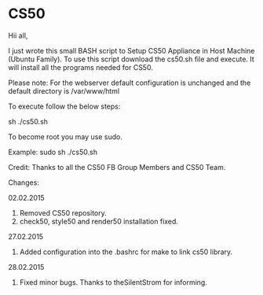 # CS50

Hii all,

I just wrote this small BASH script to Setup CS50 Appliance in Host Machine (Ubuntu Family).
To use this script download the cs50.sh file and execute. It will install all the programs needed for CS50.

Please note: For the webserver default configuration is unchanged and the default directory is /var/www/html

To execute follow the below steps:

sh ./cs50.sh

To become root you may use sudo.

Example: sudo sh ./cs50.sh

Credit: 
Thanks to all the CS50 FB Group Members and CS50 Team.

Changes:

02.02.2015

1. Removed CS50 repository.
2. check50, style50 and render50 installation fixed.

27.02.2015

1. Added configuration into the .bashrc for make to link cs50 library.

28.02.2015

1. Fixed minor bugs. Thanks to theSilentStrom for informing.
